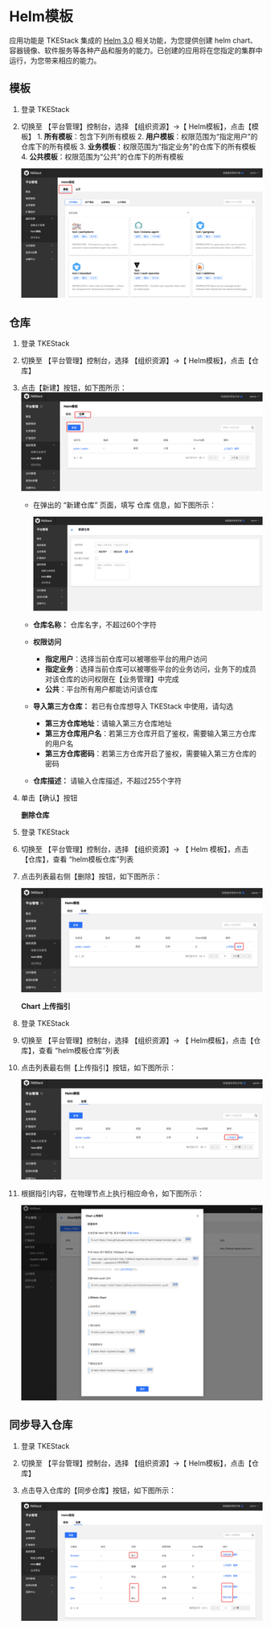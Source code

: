 # Helm模板

应用功能是 TKEStack 集成的 [Helm 3.0](https://helm.sh/) 相关功能，为您提供创建 helm chart、容器镜像、软件服务等各种产品和服务的能力。已创建的应用将在您指定的集群中运行，为您带来相应的能力。

## 模板

1. 登录 TKEStack
2. 切换至 【平台管理】控制台，选择 【组织资源】-&gt;【 Helm模板】，点击【模板】 1. **所有模板**：包含下列所有模板 2. **用户模板**：权限范围为“指定用户”的仓库下的所有模板 3. **业务模板**：权限范围为“指定业务”的仓库下的所有模板 4. **公共模板**：权限范围为“公共”的仓库下的所有模板

   ![image-20201203144524973](../../../.gitbook/assets/image-20201203144524973.png)

## 仓库

1. 登录 TKEStack
2. 切换至 【平台管理】控制台，选择 【组织资源】-&gt;【 Helm模板】，点击【仓库】
3. 点击【新建】按钮，如下图所示： ![&#x65B0;&#x5EFA;Chart&#x5305;&#x547D;&#x540D;&#x7A7A;&#x95F4;](../../../.gitbook/assets/Chart包命名空间.png)
   * 在弹出的 “新建仓库” 页面，填写 仓库 信息，如下图所示：

     ![image-20201203144754466](../../../.gitbook/assets/image-20201203144754466.png)

   * **仓库名称：** 仓库名字，不超过60个字符
   * **权限访问**
     * **指定用户**：选择当前仓库可以被哪些平台的用户访问
     * **指定业务**：选择当前仓库可以被哪些平台的业务访问，业务下的成员对该仓库的访问权限在【业务管理】中完成
     * **公共**：平台所有用户都能访问该仓库
   * **导入第三方仓库：** 若已有仓库想导入 TKEStack 中使用，请勾选
     * **第三方仓库地址**：请输入第三方仓库地址
     * **第三方仓库用户名**：若第三方仓库开启了鉴权，需要输入第三方仓库的用户名
     * **第三方仓库密码**：若第三方仓库开启了鉴权，需要输入第三方仓库的密码
   * **仓库描述：** 请输入仓库描述，不超过255个字符
4. 单击【确认】按钮

   **删除仓库**

5. 登录 TKEStack
6. 切换至 【平台管理】控制台，选择 【组织资源】-&gt; 【 Helm 模板】，点击【仓库】，查看 “helm模板仓库”列表
7. 点击列表最右侧【删除】按钮，如下图所示：

   ![Chart&#x5305;&#x547D;&#x540D;&#x7A7A;&#x95F4;&#x5220;&#x9664;&#x6309;&#x94AE;](../../../.gitbook/assets/Chart包命名空间删除按钮%20%281%29.png)

   **Chart 上传指引**

8. 登录 TKEStack
9. 切换至 【平台管理】控制台，选择 【组织资源】-&gt; 【 Helm模板】，点击【仓库】，查看 “helm模板仓库”列表
10. 点击列表最右侧【上传指引】按钮，如下图所示：

    ![Chart&#x5305;&#x547D;&#x540D;&#x7A7A;&#x95F4;&#x540D;&#x79F0;](../../../.gitbook/assets/Chart包命名空间名称%20%281%29.png)

11. 根据指引内容，在物理节点上执行相应命令，如下图所示：

    ![Chart&#x4E0A;&#x4F20;&#x6307;&#x5F15;&#x5185;&#x5BB9;](../../../.gitbook/assets/Chart上传指引内容.png)

## 同步导入仓库

1. 登录 TKEStack
2. 切换至 【平台管理】控制台，选择 【组织资源】-&gt;【 Helm模板】，点击【仓库】
3. 点击导入仓库的【同步仓库】按钮，如下图所示：

   ![image-20201203151341971](../../../.gitbook/assets/image-20201203151341971.png)

